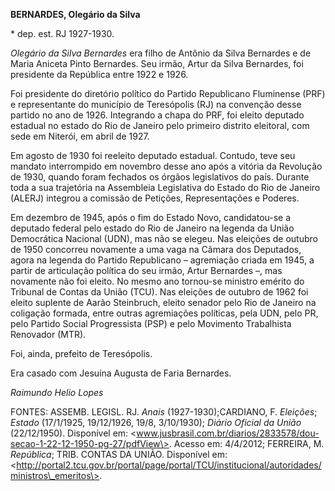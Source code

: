 **BERNARDES, Olegário da Silva**

\* dep. est. RJ 1927-1930.

*Olegário da Silva Bernardes* era filho de Antônio da Silva Bernardes e
de Maria Aniceta Pinto Bernardes. Seu irmão, Artur da Silva Bernardes,
foi presidente da República entre 1922 e 1926.

Foi presidente do diretório político do Partido Republicano Fluminense
(PRF) e representante do município de Teresópolis (RJ) na convenção
desse partido no ano de 1926. Integrando a chapa do PRF, foi eleito
deputado estadual no estado do Rio de Janeiro pelo primeiro distrito
eleitoral, com sede em Niterói, em abril de 1927.

Em agosto de 1930 foi reeleito deputado estadual. Contudo, teve seu
mandato interrompido em novembro desse ano após a vitória da Revolução
de 1930, quando foram fechados os órgãos legislativos do país. Durante
toda a sua trajetória na Assembleia Legislativa do Estado do Rio de
Janeiro (ALERJ) integrou a comissão de Petições, Representações e
Poderes.

Em dezembro de 1945, após o fim do Estado Novo, candidatou-se a deputado
federal pelo estado do Rio de Janeiro na legenda da União Democrática
Nacional (UDN), mas não se elegeu. Nas eleições de outubro de 1950
concorreu novamente a uma vaga na Câmara dos Deputados, agora na legenda
do Partido Republicano – agremiação criada em 1945, a partir de
articulação política do seu irmão, Artur Bernardes –, mas novamente não
foi eleito. No mesmo ano tornou-se ministro emérito do Tribunal de
Contas da União (TCU). Nas eleições de outubro de 1962 foi eleito
suplente de Aarão Steinbruch, eleito senador pelo Rio de Janeiro na
coligação formada, entre outras agremiações políticas, pela UDN, pelo
PR, pelo Partido Social Progressista (PSP) e pelo Movimento Trabalhista
Renovador (MTR).

Foi, ainda, prefeito de Teresópolis.

Era casado com Jesuína Augusta de Faria Bernardes.

*Raimundo Helio Lopes*

FONTES: ASSEMB. LEGISL. RJ. *Anais* (1927-1930);CARDIANO, F. *Eleições*;
*Estado* (17/1/1925, 19/12/1926, 19/8, 3/10/1930); *Diário Oficial da
União* (22/12/1950). Disponível em:
\<www.jusbrasil.com.br/diarios/2833578/dou-secao-1-22-12-1950-pg-27/pdfView\>.
Acesso em: 4/4/2012; FERREIRA, M. *República*; TRIB. CONTAS DA UNIÃO.
Disponível em:
\<http://portal2.tcu.gov.br/portal/page/portal/TCU/institucional/autoridades/ministros\_emeritos\>.
